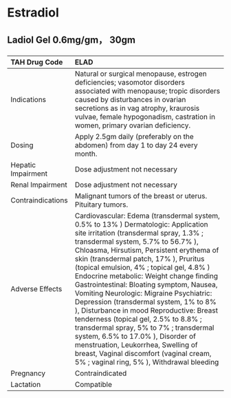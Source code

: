 # Estradiol

## Ladiol Gel 0.6mg/gm， 30gm

##### 

| TAH Drug Code      | ELAD                                                                                                                                                                                                                                                                                                                                                                                                                                                                                                                                                                                                                                                                                                                                                                            |
|:-------------------|:--------------------------------------------------------------------------------------------------------------------------------------------------------------------------------------------------------------------------------------------------------------------------------------------------------------------------------------------------------------------------------------------------------------------------------------------------------------------------------------------------------------------------------------------------------------------------------------------------------------------------------------------------------------------------------------------------------------------------------------------------------------------------------|
| Indications        | Natural or surgical menopause, estrogen deficiencies; vasomotor disorders associated with menopause; tropic disorders caused by disturbances in ovarian secretions as in vag atrophy, kraurosis vulvae, female hypogonadism, castration in women, primary ovarian deficiency.                                                                                                                                                                                                                                                                                                                                                                                                                                                                                                   |
| Dosing             | Apply 2.5gm daily (preferably on the abdomen) from day 1 to day 24 every month.                                                                                                                                                                                                                                                                                                                                                                                                                                                                                                                                                                                                                                                                                                 |
| Hepatic Impairment | Dose adjustment not necessary                                                                                                                                                                                                                                                                                                                                                                                                                                                                                                                                                                                                                                                                                                                                                   |
| Renal Impairment   | Dose adjustment not necessary                                                                                                                                                                                                                                                                                                                                                                                                                                                                                                                                                                                                                                                                                                                                                   |
| Contraindications  | Malignant tumors of the breast or uterus. Pituitary tumors.                                                                                                                                                                                                                                                                                                                                                                                                                                                                                                                                                                                                                                                                                                                     |
| Adverse Effects    | Cardiovascular: Edema (transdermal system, 0.5% to 13% ) Dermatologic: Application site irritation (transdermal spray, 1.3% ; transdermal system, 5.7% to 56.7% ), Chloasma, Hirsutism, Persistent erythema of skin (transdermal patch, 17% ), Pruritus (topical emulsion, 4% ; topical gel, 4.8% ) Endocrine metabolic: Weight change finding Gastrointestinal: Bloating symptom, Nausea, Vomiting Neurologic: Migraine Psychiatric: Depression (transdermal system, 1% to 8% ), Disturbance in mood Reproductive: Breast tenderness (topical gel, 2.5% to 8.8% ; transdermal spray, 5% to 7% ; transdermal system, 6.5% to 17.0% ), Disorder of menstruation, Leukorrhea, Swelling of breast, Vaginal discomfort (vaginal cream, 5% ; vaginal ring, 5% ), Withdrawal bleeding |
| Pregnancy          | Contraindicated                                                                                                                                                                                                                                                                                                                                                                                                                                                                                                                                                                                                                                                                                                                                                                 |
| Lactation          | Compatible                                                                                                                                                                                                                                                                                                                                                                                                                                                                                                                                                                                                                                                                                                                                                                      |

